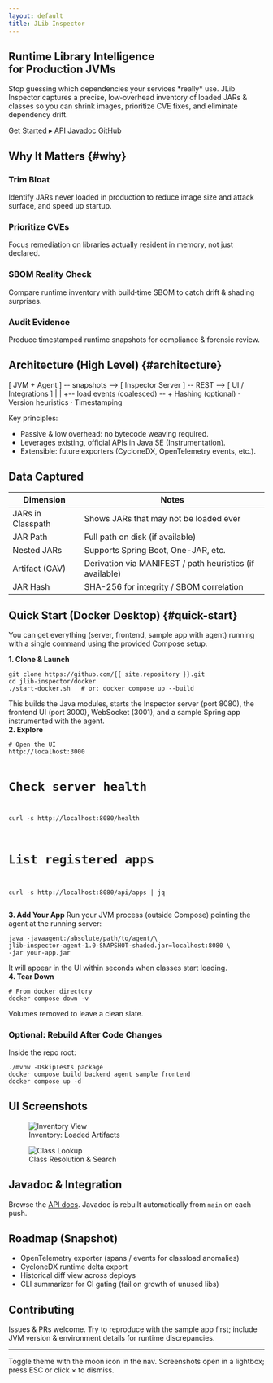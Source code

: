 ```yaml
---
layout: default
title: JLib Inspector
---
```


<section class="hero">
	<h1>Runtime Library Intelligence<br/>for Production JVMs</h1>
	<p class="tagline">Stop guessing which dependencies your services *really* use. JLib Inspector captures a precise, low‑overhead inventory of loaded JARs & classes so you can shrink images, prioritize CVE fixes, and eliminate dependency drift.</p>
	<div class="cta-row">
		<a class="btn accent" href="#quick-start">Get Started ▸</a>
		<a class="btn" href="{{ site.baseurl }}/javadoc/">API Javadoc</a>
		<a class="btn" href="https://github.com/{{ site.repository }}">GitHub</a>
	</div>
</section>

## Why It Matters {#why}

<div class="feature-grid">
	<div class="feature"><h3>Trim Bloat</h3><p>Identify JARs never loaded in production to reduce image size and attack surface, and speed up startup.</p></div>
	<div class="feature"><h3>Prioritize CVEs</h3><p>Focus remediation on libraries actually resident in memory, not just declared.</p></div>
	<div class="feature"><h3>SBOM Reality Check</h3><p>Compare runtime inventory with build‑time SBOM to catch drift & shading surprises.</p></div>
	<div class="feature"><h3>Audit Evidence</h3><p>Produce timestamped runtime snapshots for compliance & forensic review.</p></div>
</div>

## Architecture (High Level) {#architecture}

<div class="diagram">[ JVM + Agent ] -- snapshots --> [ Inspector Server ] -- REST --> [ UI / Integrations ]
			|                              |
			+-- load events (coalesced) -- +
Hashing (optional) · Version heuristics · Timestamping
</div>

Key principles:
* Passive & low overhead: no bytecode weaving required.
* Leverages existing, official APIs in Java SE (Instrumentation).
* Extensible: future exporters (CycloneDX, OpenTelemetry events, etc.).

## Data Captured

| Dimension | Notes |
|-----------|-------|
| JARs in Classpath | Shows JARs that may not be loaded ever |
| JAR Path | Full path on disk (if available) |
| Nested JARs | Supports Spring Boot, One-JAR, etc. |
| Artifact (GAV) | Derivation via MANIFEST / path heuristics (if available) |
| JAR Hash | SHA-256 for integrity / SBOM correlation |

## Quick Start (Docker Desktop) {#quick-start}

You can get everything (server, frontend, sample app with agent) running with a single command using the provided Compose setup.

<div class="two-col">
<div>
<strong>1. Clone & Launch</strong>
<pre><code>git clone https://github.com/{{ site.repository }}.git
cd jlib-inspector/docker
./start-docker.sh   # or: docker compose up --build</code></pre>
This builds the Java modules, starts the Inspector server (port 8080), the frontend UI (port 3000), WebSocket (3001), and a sample Spring app instrumented with the agent.
</div>
<div>
<strong>2. Explore</strong>
<pre><code># Open the UI
http://localhost:3000

# Check server health
curl -s http://localhost:8080/health

# List registered apps
curl -s http://localhost:8080/api/apps | jq</code></pre>
</div>
<div>
<strong>3. Add Your App</strong>
Run your JVM process (outside Compose) pointing the agent at the running server:
<pre><code>java -javaagent:/absolute/path/to/agent/\
jlib-inspector-agent-1.0-SNAPSHOT-shaded.jar=localhost:8080 \
-jar your-app.jar</code></pre>
It will appear in the UI within seconds when classes start loading.
</div>
<div>
<strong>4. Tear Down</strong>
<pre><code># From docker directory
docker compose down -v</code></pre>
Volumes removed to leave a clean slate.
</div>
</div>

### Optional: Rebuild After Code Changes

Inside the repo root:
```
./mvnw -DskipTests package
docker compose build backend agent sample frontend
docker compose up -d
```

## UI Screenshots

<div class="gallery" data-gallery>
	<figure>
		<img src="{{ site.baseurl }}/screenshot1.png" alt="Inventory View" data-full="{{ site.baseurl }}/screenshot1.png"/>
		<figcaption>Inventory: Loaded Artifacts</figcaption>
	</figure>
	<figure>
		<img src="{{ site.baseurl }}/screenshot2.png" alt="Class Lookup" data-full="{{ site.baseurl }}/screenshot2.png"/>
		<figcaption>Class Resolution & Search</figcaption>
	</figure>
</div>

## Javadoc & Integration

Browse the <a href="{{ site.baseurl }}/javadoc/">API docs</a>. Javadoc is rebuilt automatically from `main` on each push.

## Roadmap (Snapshot)

- OpenTelemetry exporter (spans / events for classload anomalies)
- CycloneDX runtime delta export
- Historical diff view across deploys
- CLI summarizer for CI gating (fail on growth of unused libs)

## Contributing

Issues & PRs welcome. Try to reproduce with the sample app first; include JVM version & environment details for runtime discrepancies.

---

<p class="small">Toggle theme with the moon icon in the nav. Screenshots open in a lightbox; press ESC or click × to dismiss.</p>
